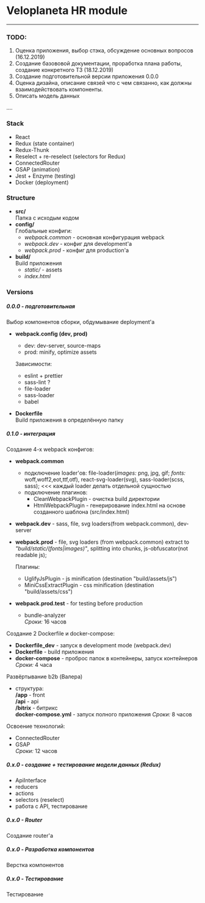 # Veloplaneta HR module
___

### TODO:

1. Оценка приложения, выбор стэка, обсуждение основных вопросов (16.12.2019)
2. Создание базововой документации, проработка плана работы, создание конкретного ТЗ (18.12.2019)
3. Создание подготовительной версии приложения 0.0.0
4. Оценка дизайна, описание связей что с чем связанно, как должны взаимодействовать компоненты.
5. Описать модель данных

.... 


### Stack

- React
- Redux (state container)
- Redux-Thunk
- Reselect + re-reselect (selectors for Redux)
- ConnectedRouter
- GSAP (animation)
- Jest + Enzyme (testing) 
- Docker (deployment)

### Structure

- **src/**   
    Папка с исходым кодом
- **config/**   
    Глобальные конфиги:
    - *webpack.common* - основная конфигурация webpack
    - *webpack.dev* - конфиг для  development'a
    - *webpack.prod* - конфиг для production'a
- **build/**   
    Build приложения  
    - *static/* - assets
    - *index.html*
  

### Versions

##### 0.0.0 - подготовительная
Выбор компонентов сборки, обдумывание deployment'a

- **webpack.config (dev, prod)**
    - dev: dev-server, source-maps
    - prod: minify, optimize assets
    
    Зависимости:
    
    - eslint + prettier
    - sass-lint ? 
    - file-loader
    - sass-loader
    - babel
    
- **Dockerfile**   
Build приложения в определённую папку
   
   
##### 0.1.0 - интеграция

Cоздание 4-х webpack конфигов:

- **webpack.common** 
    - подключение loader'ов: file-loader(*images:* png, jpg, gif; *fonts:* woff,woff2,eot,ttf,otf),
    react-svg-loader(svg), sass-loader(scss, sass); <<< каждый loader делать отдельной сущностью 
    - подключение плагинов:
        - CleanWebpackPlugin - очистка build директории
        - HtmlWebpackPlugin - генерирование index.html на основе созданного шаблона (src/index.html)
- **webpack.dev** - sass, file, svg loaders(from webpack.common), dev-server
- **webpack.prod** - file, svg loaders (from webpack.common) extract to *"build/static/(fonts|images)"*, splitting into chunks, js-obfuscator(not readable js);   
    
    Плагины: 
    
    - UglifyJsPlugin - js minification (destination "build/assets/js")
    - MiniCssExtractPlugin - css minification (destination "build/assets/css")
    
- **webpack.prod.test** - for testing before production   
    - bundle-analyzer  
    *Сроки:* 16 часов
    
Создание 2 Dockerfile и docker-compose: 

- **Dockerfile_dev** - запуск в development mode (webpack.dev)
- **Dockerfile** - build приложения
- **docker-compose** - проброс папок в контейнеры, запуск контейнеров  
*Сроки:* 4 часа

Развёртывание b2b (Валера)
- структура:   
    **/app** - front  
    **/api** - api  
    **/bitrix** - битрикс  
    **docker-compose.yml** - запуск полного приложения
    *Сроки:* 8 часов

Освоение технологий:  
- ConnectedRouter
- GSAP  
*Сроки:* 12 часов

##### 0.x.0 - создание + тестирование  модели данных (Redux)
- ApiInterface
- reducers
- actions
- selectors (reselect)
- работа с API, тестирование

##### 0.x.0 - Router

Cоздание router'a

##### 0.x.0 - Разработка компонентов

Верстка компонентов

##### 0.x.0 - Тестирование

Тестирование    
